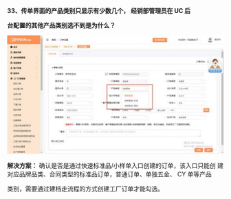 <a name="bookmark33"></a>**33、传单界面的产品类别只显示有少数几个， 经销部管理员在 UC 后**

**台配置的其他产品类别选不到是为什么？**

![](Aspose.Words.2610f736-33b8-47be-9919-fb6e541eee67.046.jpeg)

**解决方案：** 确认是否是通过快速标准品/小样单入口创建的订单，该入口只能创 建对应品牌品类、合同类型的标准品订单，普通订单、单独五金、  CY 单等产品

类别，需要通过建档走流程的方式创建工厂订单才能勾选。





